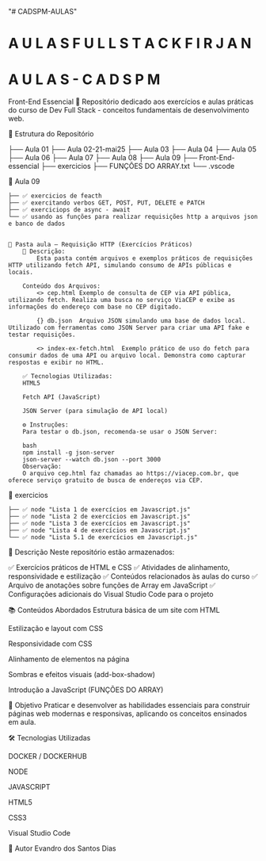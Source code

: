 "# CADSPM-AULAS" 

#  A U L A S   F U L L   S T A C K F I R J A N 

#   A U L A S - C A D S P M 

 Front-End Essencial 🚀
Repositório dedicado aos exercícios e aulas práticas do curso de Dev Full Stack - conceitos fundamentais de desenvolvimento web.

📁 Estrutura do Repositório

├── Aula 01
├── Aula 02-21-mai25
├── Aula 03
├── Aula 04
├── Aula 05
├── Aula 06
├── Aula 07
├── Aula 08
├── Aula 09
├── Front-End-essencial
├── exercicios
├── FUNÇÕES DO ARRAY.txt
└── .vscode


📁 Aula 09

    ├── ✅ exercicios de feacth
    ├── ✅ exercitando verbos GET, POST, PUT, DELETE e PATCH
    ├── ✅ exerciciops de async - await
    └── ✅ usando as funções para realizar requisições http a arquivos json e banco de dados


    📂 Pasta aula — Requisição HTTP (Exercícios Práticos)
        📝 Descrição: 
            Esta pasta contém arquivos e exemplos práticos de requisições HTTP utilizando fetch API, simulando consumo de APIs públicas e locais.

        Conteúdo dos Arquivos:
            <> cep.html	Exemplo de consulta de CEP via API pública, utilizando fetch. Realiza uma busca no serviço ViaCEP e exibe as informações do endereço com base no CEP digitado.

            {} db.json	Arquivo JSON simulando uma base de dados local. Utilizado com ferramentas como JSON Server para criar uma API fake e testar requisições.

            <> index-ex-fetch.html	Exemplo prático de uso do fetch para consumir dados de uma API ou arquivo local. Demonstra como capturar respostas e exibir no HTML.

        ✅ Tecnologias Utilizadas:
        HTML5

        Fetch API (JavaScript)

        JSON Server (para simulação de API local)

        ⚙️ Instruções:
        Para testar o db.json, recomenda-se usar o JSON Server:

        bash
        npm install -g json-server
        json-server --watch db.json --port 3000
        Observação:
        O arquivo cep.html faz chamadas ao https://viacep.com.br, que oferece serviço gratuito de busca de endereços via CEP.

📁 exercicios

    ├── ✅ node "Lista 1 de exercícios em Javascript.js"
    ├── ✅ node "Lista 2 de exercícios em Javascript.js"
    ├── ✅ node "Lista 3 de exercícios em Javascript.js"
    ├── ✅ node "Lista 4 de exercícios em Javascript.js"
    └── ✅ node "Lista 5.1 de exercícios em Javascript.js"

📝 Descrição
Neste repositório estão armazenados:

✅ Exercícios práticos de HTML e CSS
✅ Atividades de alinhamento, responsividade e estilização
✅ Conteúdos relacionados às aulas do curso
✅ Arquivo de anotações sobre funções de Array em JavaScript
✅ Configurações adicionais do Visual Studio Code para o projeto

📚 Conteúdos Abordados
Estrutura básica de um site com HTML

Estilização e layout com CSS

Responsividade com CSS

Alinhamento de elementos na página

Sombras e efeitos visuais (add-box-shadow)

Introdução a JavaScript (FUNÇÕES DO ARRAY)

🎯 Objetivo
Praticar e desenvolver as habilidades essenciais para construir páginas web modernas e responsivas, aplicando os conceitos ensinados em aula.

🛠️ Tecnologias Utilizadas

DOCKER / DOCKERHUB

NODE

JAVASCRIPT

HTML5

CSS3

Visual Studio Code

📌 Autor
Evandro dos Santos Dias
 